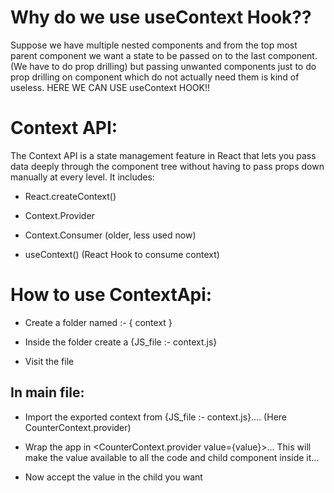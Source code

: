 # Why do we use useContext Hook??

Suppose we have multiple nested components and from the top most parent component we want a state to be passed on to the last component. (We have to do prop drilling) but passing unwanted components just to do prop drilling on component which do not actually need them is kind of useless.
HERE WE CAN USE useContext HOOK!!

# Context API:

The Context API is a state management feature in React that lets you pass data deeply through the component tree without having to pass props down manually at every level.
It includes:

- React.createContext()

- Context.Provider

- Context.Consumer (older, less used now)

- useContext() (React Hook to consume context)

# How to use ContextApi:

- Create a folder named :- { context }

- Inside the folder create a {JS_file :- context.js}

- Visit the file

## In main file:

- Import the exported context from {JS_file :- context.js}.... (Here CounterContext.provider)

- Wrap the app in <CounterContext.provider value={value}>... This will make the value available to all the code and child component inside it...

- Now accept the value in the child you want
